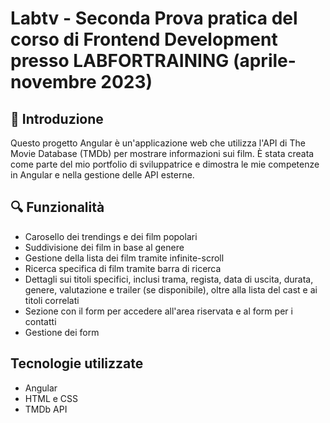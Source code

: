 # Labtv - Seconda Prova pratica del corso di Frontend Development presso LABFORTRAINING (aprile-novembre 2023)

## 🌟 Introduzione

Questo progetto Angular è un'applicazione web che utilizza l'API di The Movie Database (TMDb) per mostrare informazioni sui film. È stata creata come parte del mio portfolio di sviluppatrice e dimostra le mie competenze in Angular e nella gestione delle API esterne.

## 🔍 Funzionalità

- Carosello dei trendings e dei film popolari
- Suddivisione dei film in base al genere
- Gestione della lista dei film tramite infinite-scroll
- Ricerca specifica di film tramite barra di ricerca
- Dettagli sui titoli specifici, inclusi trama, regista, data di uscita, durata, genere, valutazione e trailer (se disponibile), oltre alla lista del cast e ai titoli correlati
- Sezione con il form per accedere all'area riservata e al form per i contatti
- Gestione dei form

## Tecnologie utilizzate

- Angular
- HTML e CSS
- TMDb API
